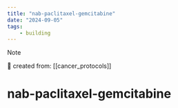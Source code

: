 ```yaml
---
title: "nab-paclitaxel-gemcitabine"
date: "2024-09-05"
tags:
    - building
---
```


> [!NOTE]
> 🌱 created from: [[cancer_protocols]]

# nab-paclitaxel-gemcitabine


